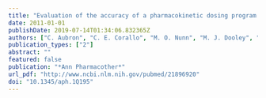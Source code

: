 ```yaml
---
title: "Evaluation of the accuracy of a pharmacokinetic dosing program in predicting serum vancomycin concentrations in critically ill patients"
date: 2011-01-01
publishDate: 2019-07-14T01:34:06.832365Z
authors: ["C. Aubron", "C. E. Corallo", "M. O. Nunn", "M. J. Dooley", "A. C. Cheng"]
publication_types: ["2"]
abstract: ""
featured: false
publication: "*Ann Pharmacother*"
url_pdf: "http://www.ncbi.nlm.nih.gov/pubmed/21896920"
doi: "10.1345/aph.1Q195"
---
```


